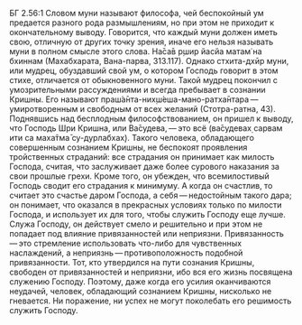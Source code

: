 БГ 2.56:1	Словом муни называют философа, чей беспокойный ум предается разного рода размышлениям, но при этом не приходит к окончательному выводу. Говорится, что каждый муни должен иметь свою, отличную от других точку зрения, иначе его нельзя называть муни в полном смысле этого слова. На̄са̄в р̣шир йасйа матам̇ на бхиннам (Махабхарата, Вана-парва, 313.117). Однако стхита-дхӣр муни, или мудрец, обуздавший свой ум, о котором Господь говорит в этом стихе, отличается от обыкновенного муни. Такой мудрец покончил с умозрительными рассуждениями и всегда пребывает в сознании Кришны. Его называют праш́а̄нта-них̣ш́еша-мано-ратха̄нтара — умиротворенным и свободным от всех желаний (Стотра-ратна, 43). Поднявшись над бесплодным философствованием, он пришел к выводу, что Господь Шри Кришна, или Ва̄судева, — это всё (ва̄судевах̣ сарвам ити са маха̄тма̄ су-дурлабхах̣). Такого человека, обладающего совершенным сознанием Кришны, не беспокоят проявления тройственных страданий: все страдания он принимает как милость Господа, считая, что заслуживает даже более сурового наказания за свои прошлые грехи. Кроме того, он убежден, что всемилостивый Господь сводит его страдания к минимуму. А когда он счастлив, то считает это счастье даром Господа, а себя — недостойным такого дара; он понимает, что оказался в прекрасных условиях только по милости Господа, и использует их для того, чтобы служить Господу еще лучше. Служа Господу, он действует смело и решительно и при этом не попадает под влияние привязанностей или неприязни. Привязанность — это стремление использовать что-либо для чувственных наслаждений, а неприязнь — противоположность подобной привязанности. Тот, кто утвердился на пути сознания Кришны, свободен от привязанностей и неприязни, ибо вся его жизнь посвящена служению Господу. Поэтому, даже когда его усилия оканчиваются неудачей, человек, обладающий сознанием Кришны, нисколько не гневается. Ни поражение, ни успех не могут поколебать его решимость служить Господу.